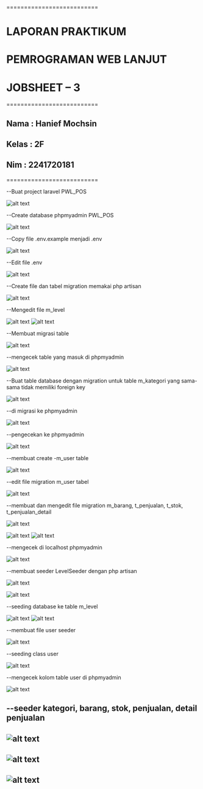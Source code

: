 ==========================

# LAPORAN PRAKTIKUM

# PEMROGRAMAN WEB LANJUT

# JOBSHEET – 3

==========================

## Nama : Hanief Mochsin

## Kelas : 2F

## Nim : 2241720181

==========================

--Buat project laravel PWL_POS

![alt text](image.png)

--Create database phpmyadmin PWL_POS

![alt text](image-1.png)

--Copy file .env.example menjadi .env

![alt text](image-2.png)

--Edit file .env

![alt text](image-3.png)

--Create file dan tabel migration memakai php artisan

![alt text](image-4.png)

--Mengedit file m_level

![alt text](image-5.png)
![alt text](image-6.png)

--Membuat migrasi table

![alt text](image-7.png)

--mengecek table yang masuk di phpmyadmin

![alt text](image-8.png)

--Buat table database dengan migration untuk table m_kategori yang sama-sama tidak
memiliki foreign key

![alt text](image-9.png)

--di migrasi ke phpmyadmin

![alt text](image-10.png)

--pengecekan ke phpmyadmin

![alt text](image-11.png)

--membuat create -m_user table

![alt text](image-12.png)

--edit file migration m_user tabel

![alt text](image-13.png)

--membuat dan mengedit file migration m_barang, t_penjualan, t_stok, t_penjualan_detail

![alt text](image-14.png)

![alt text](image-15.png)
![alt text](image-16.png)

--mengecek di localhost phpmyadmin

![alt text](image-17.png)

--membuat seeder LevelSeeder dengan php artisan

![alt text](image-18.png)

![alt text](image-19.png)

--seeding database ke table m_level

![alt text](image-20.png)
![alt text](image-21.png)

--membuat file user seeder

![alt text](image-22.png)

--seeding class user

![alt text](image-23.png)

--mengecek kolom table user di phpmyadmin

![alt text](image-24.png)

--seeder kategori, barang, stok, penjualan, detail penjualan
--
![alt text](image-25.png)
--
![alt text](image-26.png)
--
![alt text](image-27.png)
--